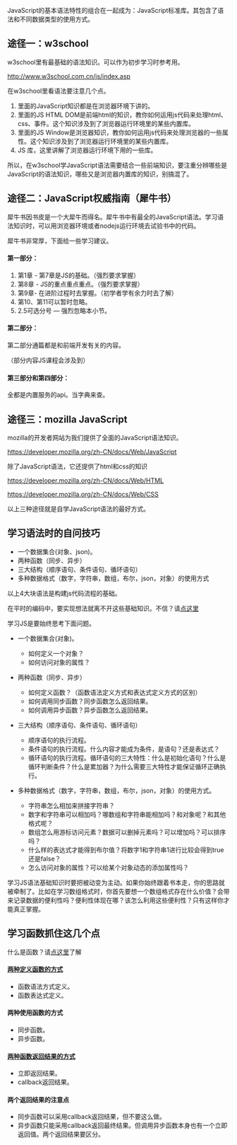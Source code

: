 JavaScript的基本语法特性的组合在一起成为：JavaScript标准库。其包含了语法和不同数据类型的使用方式。


## 途径一：w3school

w3school里有最基础的语法知识。可以作为初步学习时参考用。

http://www.w3school.com.cn/js/index.asp

在w3school里看语法要注意几个点。

1. 里面的JavaScript知识都是在浏览器环境下讲的。
2. 里面的JS HTML DOM是前端html的知识，教你如何运用js代码来处理html、css、事件。这个知识涉及到了浏览器运行环境里的某些内置库。
3. 里面的JS Window是浏览器知识，教你如何运用js代码来处理浏览器的一些属性。这个知识涉及到了浏览器运行环境里的某些内置库。
4. JS 库，这里讲解了浏览器运行环境下用的一些库。

所以，在w3school学JavaScript语法需要结合一些前端知识，要注重分辨哪些是JavaScript的语法知识，哪些又是浏览器内置库的知识，别搞混了。

## 途径二：JavaScript权威指南（犀牛书）

犀牛书因书皮是一个大犀牛而得名。犀牛书中有最全的JavaScript语法。学习语法知识时，可以用浏览器环境或者nodejs运行环境去试验书中的代码。

犀牛书非常厚，下面给一些学习建议。

#### 第一部分：

1. 第1章 - 第7章是JS的基础。（强烈要求掌握）
2. 第8章 - JS的重点重点重点。（强烈要求掌握）
3. 第9章- 在进阶过程时去掌握。（初学者学有余力时去了解）
4. 第10、第11可以暂时忽略。
5. 2.5可选分号 — 强烈忽略本小节。

#### 第二部分：

第二部分通篇都是和前端开发有关的内容。

（部分内容JS课程会涉及到）

#### 第三部分和第四部分：

全都是内置服务的api。当字典来查。

## 途径三：mozilla JavaScript

mozilla的开发者网站为我们提供了全面的JavaScript语法知识。

https://developer.mozilla.org/zh-CN/docs/Web/JavaScript

除了JavaScript语法，它还提供了html和css的知识

https://developer.mozilla.org/zh-CN/docs/Web/HTML

https://developer.mozilla.org/zh-CN/docs/Web/CSS

以上三种途径就是自学JavaScript语法的最好方式。

## 学习语法时的自问技巧

- 一个数据集合(对象、json)。
- 两种函数（同步、异步）
- 三大结构（顺序语句、条件语句、循环语句）
- 多种数据格式（数字，字符串，数组，布尔，json，对象）的使用方式

以上4大块语法是构建js代码流程的基础。

在平时的编码中，要实现想法就离不开这些基础知识。不信？请[点这里](https://github.com/xugy0926/getting-started-with-javascript/blob/master/topics/%E4%BB%A3%E7%A0%81%E5%B0%B1%E6%98%AF%E7%94%B1%E8%BF%99%E4%BA%9B%E7%BB%84%E6%88%90%E7%9A%84.md)

学习JS是要始终思考下面问题。

- 一个数据集合(对象)。
  - 如何定义一个对象？
  - 如何访问对象的属性？
 
- 两种函数（同步、异步）
  - 如何定义函数？（函数语法定义方式和表达式定义方式的区别）
  - 如何调用同步函数？同步函数怎么返回结果。
  - 如何调用异步函数？异步函数怎么返回结果。
 
- 三大结构（顺序语句、条件语句、循环语句）
  - 顺序语句的执行流程。
  - 条件语句的执行流程。什么内容才能成为条件，是语句？还是表达式？
  - 循环语句的执行流程。循环语句的三大特性：什么是初始化语句？什么是循环判断条件？什么是累加器？为什么需要三大特性才能保证循环正确执行。
 
- 多种数据格式（数字，字符串，数组，布尔，json，对象）的使用方式。
  - 字符串怎么相加来拼接字符串？
  - 数字和字符串可以相加吗？哪数组和字符串能相加吗？和对象呢？和其他格式呢？
  - 数组怎么用游标访问元素？数据可以删掉元素吗？可以增加吗？可以排序吗？
  - 什么样的表达式才能得到布尔值？将数字1和字符串1进行比较会得到true还是false？
  - 怎么访问对象的属性？可以给某个对象动态的添加属性吗？

学习JS语法基础知识时要把被动变为主动。如果你始终跟着书本走，你的思路就被牵制了。比如在学习数组格式时，你首先要想一个数组格式存在什么价值？会带来记录数据的便利性吗？便利性体现在哪？该怎么利用这些便利性？只有这样你才能真正掌握。


## 学习函数抓住这几个点

什么是函数？请[点这里](https://github.com/xugy0926/getting-started-with-javascript/blob/master/topics/JS%E5%87%BD%E6%95%B0.md)了解

#### [两种定义函数的方式](https://github.com/xugy0926/getting-started-with-javascript/blob/master/topics/%E4%B8%A4%E7%A7%8D%E5%AE%9A%E4%B9%89%E5%87%BD%E6%95%B0%E6%96%B9%E5%BC%8F%E7%9A%84%E5%B7%AE%E5%BC%82.md)

- 函数语法方式定义。
- 函数表达式定义。

#### 两种使用函数的方式

- 同步函数。
- 异步函数。

#### [两种函数返回结果的方式](https://github.com/xugy0926/getting-started-with-javascript/blob/master/topics/%E5%90%8C%E6%AD%A5%E5%87%BD%E6%95%B0%E7%9A%84%E4%B8%A4%E7%A7%8D%E8%BF%94%E5%9B%9E%E7%BB%93%E6%9E%9C%E7%9A%84%E6%96%B9%E5%BC%8F.md)

- 立即返回结果。
- callback返回结果。

#### 两个返回结果的注意点

- 同步函数可以采用callback返回结果，但不要这么做。
- 异步函数只能采用callback返回最终结果。但调用异步函数本身也有一个立即返回值。两个返回结果要区分。
